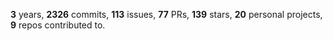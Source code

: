 **3** years, **2326** commits, **113** issues, **77** PRs, **139** stars, **20** personal projects, **9** repos contributed to.
